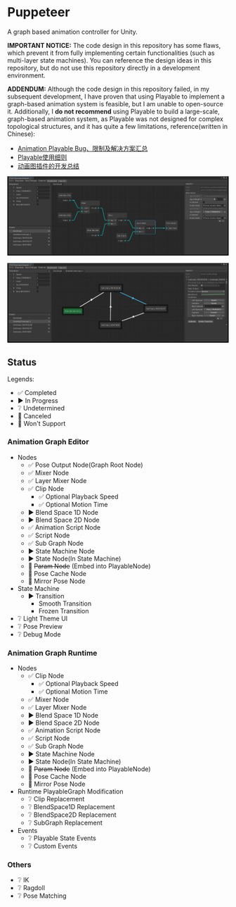 # Puppeteer

A graph based animation controller for Unity.

**IMPORTANT NOTICE:** The code design in this repository has some flaws, which prevent it from fully implementing certain functionalities (such as multi-layer state machines). You can reference the design ideas in this repository, but do not use this repository directly in a development environment.

**ADDENDUM:** Although the code design in this repository failed, in my subsequent development, I have proven that using Playable to implement a graph-based animation system is feasible, but I am unable to open-source it. Additionally, I **do not recommend** using Playable to build a large-scale, graph-based animation system, as Playable was not designed for complex topological structures, and it has quite a few limitations, reference(written in Chinese):
- [Animation Playable Bug、限制及解决方案汇总](https://zhuanlan.zhihu.com/p/631392835)
- [Playable使用细则](https://zhuanlan.zhihu.com/p/632890306)
- [动画图插件的开发总结](https://zhuanlan.zhihu.com/p/601926796)

![Animation Mixer Graph Example](./Documents~/imgs/img_sample_animation_mixer_graph.png) 

![Animation State Machine Graph Example](./Documents~/imgs/img_sample_animation_state_machine_graph.png) 

## Status

Legends:
- 󠀥✅ Completed
- ▶️ In Progress
- ❔ Undetermined
- 🔘 Canceled
- 🚫 Won't Support


### Animation Graph Editor

- Nodes
    - ✅ Pose Output Node(Graph Root Node)
    - ✅ Mixer Node
    - ✅ Layer Mixer Node
    - ✅ Clip Node
        - ✅ Optional Playback Speed
        - ✅ Optional Motion Time
    - ▶️ Blend Space 1D Node
    - ▶️ Blend Space 2D Node
    - ✅ Animation Script Node
    - ✅ Script Node
    - ✅ Sub Graph Node
    - ▶️ State Machine Node
    - ▶️ State Node(In State Machine)
    - 🔘 ~~Param Node~~ (Embed into PlayableNode)
    - 🚫 Pose Cache Node
    - 🚫 Mirror Pose Node
- State Machine
    - ▶️ Transition
        - Smooth Transition
        - Frozen Transition
- ❔ Light Theme UI
- ❔ Pose Preview
- ❔ Debug Mode


### Animation Graph Runtime

- Nodes
    - ✅ Clip Node
        - ✅ Optional Playback Speed
        - ✅ Optional Motion Time
    - ✅ Mixer Node
    - ✅ Layer Mixer Node
    - ▶️ Blend Space 1D Node
    - ▶️ Blend Space 2D Node
    - ✅ Animation Script Node
    - ✅ Script Node
    - ✅ Sub Graph Node
    - ▶️ State Machine Node
    - ▶️ State Node(In State Machine)
    - 🔘 ~~Param Node~~ (Embed into PlayableNode)
    - 🚫 Pose Cache Node
    - 🚫 Mirror Pose Node
- Runtime PlayableGraph Modification
    - ❔ Clip Replacement
    - ❔ BlendSpace1D Replacement
    - ❔ BlendSpace2D Replacement
    - ❔ SubGraph Replacement
- Events
    - ❔ Playable State Events
    - ❔ Custom Events


### Others

- ❔ IK
- ❔ Ragdoll
- ❔ Pose Matching
